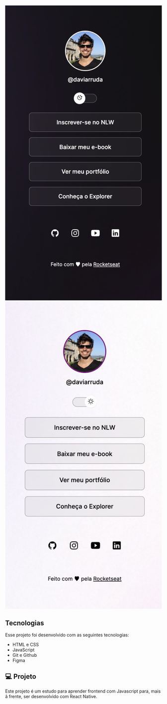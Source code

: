 <img src="./assets/dark-project.png"><img src="./assets/light-project.png">

## Tecnologias

Esse projeto foi desenvolvido com as seguintes tecnologias:

- HTML e CSS
- JavaScript
- Git e Github
- Figma

## 💻 Projeto

Este projeto é um estudo para aprender frontend com Javascript para, mais ã frente, ser desenvolvido com React Native.
